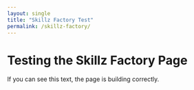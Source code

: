 ```yaml
---
layout: single
title: "Skillz Factory Test"
permalink: /skillz-factory/
---
```


# Testing the Skillz Factory Page

If you can see this text, the page is building correctly.